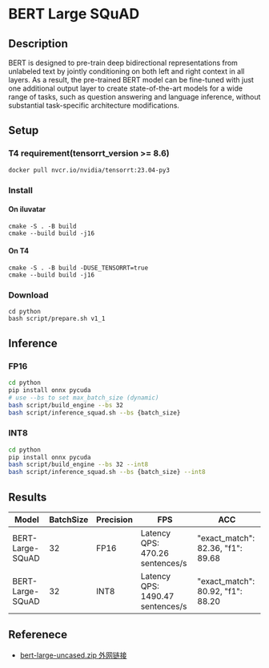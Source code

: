 # BERT Large SQuAD

## Description
BERT is designed to pre-train deep bidirectional representations from unlabeled text by jointly conditioning on both left and right context in all layers. As a result, the pre-trained BERT model can be fine-tuned with just one additional output layer to create state-of-the-art models for a wide range of tasks, such as question answering and language inference, without substantial task-specific architecture modifications.

## Setup
### T4 requirement(tensorrt_version >= 8.6)
``` shell
docker pull nvcr.io/nvidia/tensorrt:23.04-py3
```

### Install 
#### On iluvatar
``` shell
cmake -S . -B build
cmake --build build -j16
```
#### On T4
``` shell
cmake -S . -B build -DUSE_TENSORRT=true
cmake --build build -j16
```

### Download 
``` shell
cd python
bash script/prepare.sh v1_1
```

## Inference

### FP16
```bash
cd python
pip install onnx pycuda
# use --bs to set max_batch_size (dynamic)
bash script/build_engine --bs 32
bash script/inference_squad.sh --bs {batch_size}
```

### INT8
```bash
cd python
pip install onnx pycuda
bash script/build_engine --bs 32 --int8
bash script/inference_squad.sh --bs {batch_size} --int8
```

## Results

Model | BatchSize | Precision | FPS | ACC
------|-----------|-----------|-----|----
BERT-Large-SQuAD | 32 | FP16 | Latency QPS: 470.26 sentences/s | "exact_match": 82.36, "f1": 89.68
BERT-Large-SQuAD | 32 | INT8 | Latency QPS: 1490.47 sentences/s | "exact_match": 80.92, "f1": 88.20

## Referenece 
- [bert-large-uncased.zip 外网链接](https://drive.google.com/file/d/1eD8QBkbK6YN-_YXODp3tmpp3cZKlrPTA/view?usp=drive_link)
